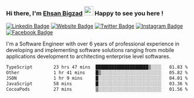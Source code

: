 ### Hi there, I'm <a href="https://ehsanbigzad.com" target="_blank">Ehsan Bigzad</a> <img src="https://media.giphy.com/media/hvRJCLFzcasrR4ia7z/giphy.gif" width="25px" height="25px"> Happy to see you here !

[![Linkedin Badge](https://img.shields.io/badge/-LinkedIn-0e76a8?style=flat-square&logo=Linkedin&logoColor=white)](https://linkedin.com/in/EhsanBigzad)
[![Website Badge](https://img.shields.io/badge/Website-3b5998?style=flat-square&logo=google-chrome&logoColor=white)](https://ehsanbigzad.com)
[![Twitter Badge](https://img.shields.io/badge/-Twitter-00acee?style=flat-square&logo=Twitter&logoColor=white)](https://twitter.com/EhsanBigzad)
[![Instagram Badge](https://img.shields.io/badge/-Instagram-e4405f?style=flat-square&logo=Instagram&logoColor=white)](https://instagram.com/ehsanbigzad/)
[![Facebook Badge](https://img.shields.io/badge/-Facebook-0088cc?style=flat-square&logo=Facebook&logoColor=white)](https://facebook.com/EhsanBigzad7)

I'm a Software Engineer with over 6 years of professional experience
in developing and implementing software solutions ranging from mobile applications development to architecting enterprise level softwares.

<!--START_SECTION:waka-->

```txt
TypeScript        23 hrs 47 mins  ████████████████████▒░░░░   81.83 %
Other             1 hr 41 mins    █▒░░░░░░░░░░░░░░░░░░░░░░░   05.82 %
JSON              1 hr 9 mins     █░░░░░░░░░░░░░░░░░░░░░░░░   04.01 %
JavaScript        58 mins         █░░░░░░░░░░░░░░░░░░░░░░░░   03.36 %
CocoaPods         27 mins         ▒░░░░░░░░░░░░░░░░░░░░░░░░   01.56 %
```

<!--END_SECTION:waka-->
